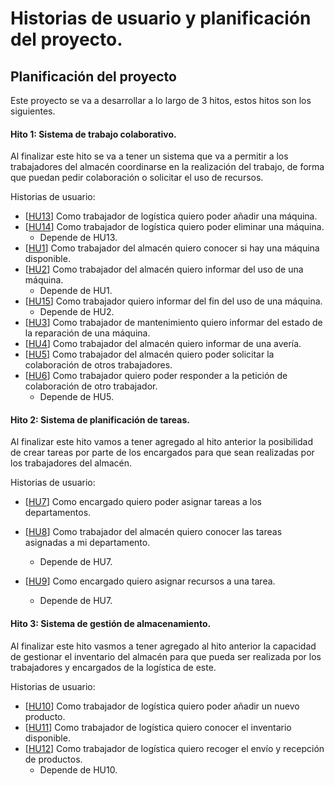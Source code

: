 # Historias de usuario y planificación del proyecto.

## Planificación del proyecto

Este proyecto se va a desarrollar a lo largo de 3 hitos, estos hitos son los siguientes.

#### Hito 1: Sistema de trabajo colaborativo.

Al finalizar este hito se va a tener un sistema que va a permitir a los trabajadores del almacén coordinarse en la realización del trabajo, de forma que puedan pedir colaboración o solicitar el uso de recursos.

Historias de usuario: 

- [[HU13](https://github.com/antobalbis/CC-20-21-antoniobalbis/issues/27)] Como trabajador de logística quiero poder añadir una máquina.
- [[HU14](https://github.com/antobalbis/CC-20-21-antoniobalbis/issues/35)] Como trabajador de logística quiero poder eliminar una máquina.
  - Depende de HU13.
- [[HU1](https://github.com/antobalbis/CC-20-21-antoniobalbis/issues/6)] Como trabajador del almacén quiero conocer si hay una máquina disponible.
- [[HU2](https://github.com/antobalbis/CC-20-21-antoniobalbis/issues/7)] Como trabajador del almacén quiero informar del uso de una máquina.
  - Depende de HU1.
- [[HU15](https://github.com/antobalbis/CC-20-21-antoniobalbis/issues/36)] Como trabajador quiero informar del fin del uso de una máquina.
  - Depende de HU2.
- [[HU3](https://github.com/antobalbis/CC-20-21-antoniobalbis/issues/9)] Como trabajador de mantenimiento quiero informar del estado de la reparación de una máquina.
- [[HU4](https://github.com/antobalbis/CC-20-21-antoniobalbis/issues/37)] Como trabajador del almacén quiero informar de una avería.
- [[HU5](https://github.com/antobalbis/CC-20-21-antoniobalbis/issues/25)] Como trabajador del almacén quiero poder solicitar la colaboración de otros trabajadores.
- [[HU6](https://github.com/antobalbis/CC-20-21-antoniobalbis/issues/26)] Como trabajador quiero poder responder a la petición de colaboración de otro trabajador.
  - Depende de HU5.



#### Hito 2: Sistema de planificación de tareas.

Al finalizar este hito vamos a tener agregado al hito anterior la posibilidad de crear tareas por parte de los encargados para que sean realizadas por los trabajadores del almacén.

Historias de usuario: 

- [[HU7](https://github.com/antobalbis/CC-20-21-antoniobalbis/issues/20)] Como encargado quiero poder asignar tareas a los departamentos.

- [[HU8](https://github.com/antobalbis/CC-20-21-antoniobalbis/issues/21)] Como trabajador del almacén quiero conocer las tareas asignadas a mi departamento.
  - Depende de HU7.
- [[HU9](https://github.com/antobalbis/CC-20-21-antoniobalbis/issues/24)] Como encargado quiero asignar recursos a una tarea.
  - Depende de HU7.



#### Hito 3: Sistema de gestión de almacenamiento.

Al finalizar este hito vasmos a tener agregado al hito anterior la capacidad de gestionar el inventario del almacén para que pueda ser realizada por los trabajadores y encargados de la logística de este.

Historias de usuario:

- [[HU10](https://github.com/antobalbis/CC-20-21-antoniobalbis/issues/23)] Como trabajador de logística quiero poder añadir un nuevo producto.
- [[HU11](https://github.com/antobalbis/CC-20-21-antoniobalbis/issues/11)] Como trabajador de logística quiero conocer el inventario disponible.
- [[HU12](https://github.com/antobalbis/CC-20-21-antoniobalbis/issues/12)] Como trabajador de logística quiero recoger el envío y recepción de productos.
  - Depende de HU10.

